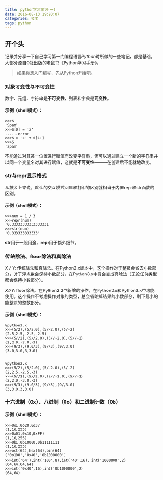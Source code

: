 ```yaml
---
title: python学习笔记(一)
date: 2016-08-13 19:20:07
categories: 技术
tags: python
---
```


## 开个头

记录并分享一下自己学习第一门编程语言*Python*时所做的一些笔记，都是基础。大部分源自O社出版的老鼠书《Python学习手册》。

> 如果你想入门编程，先从Python开始吧。

### 对象可变性与不可变性

数字、元组、字符串是**不可变性**，列表和字典是**可变性**。

#### 示例（shell模式）：

    >>>S
    'Spam‘
    >>>S[0] = 'z'
    ......error
    >>>S = 'z' + S[1:]
    >>>S
    'zpam'
    
不能通过对其某一位置进行赋值而改变字符串，但可以通过建立一个新的字符串并以同一个变量名对其进行赋值，这就是**不可变性**———在创建后不能就地改变。

### str与repr显示格式

从技术上来说，默认的交互模式回显和打印的区别就相当于内置repr和str函数的区别。

#### 示例（shell模式）：

    >>>num = 1 / 3
    >>>repr(num)
    '0.33333333333333331
    >>>str(num)
    '0.333333333333'
    
**str**用于一般用途，**repr**用于额外细节。

### 传统除法、floor除法和真除法

*X / Y*:
    传统除法和真除法。在Python2.x版本中，这个操作对于整数会省去小数部分，对于浮点数会保持小数部分。在Python3.x中将会变成真除法（无论任何类型都会保持小数部分）。
    
*X//Y*:
    floor除法。在Python2.2中新增的操作，在Python2.x和Python3.x中均能使用。这个操作不考虑操作对象的类型，总会省略掉结果的小数部分，剩下最小的能整除的整数部分。
    
#### 示例（shell模式）：

    %python3.x
    >>>(5/2),(5/2.0),(5/-2.0),(5/-2)
    (2.5,2.5,-2.5,-2.5)
    >>>(5//2),(5//2.0),(5//-2.0),(5//-2)
    (2,2.0,-3.0,-3)
    >>>(9/3),(9.0/3),(9//3),(9//3.0)
    (3.0,3.0,3,3.0)


    %python2.x
    >>>(5/2),(5/2.0),(5/-2.0),(5/-2)
    (2,2.5,-2.5,-3)
    >>>(5//2),(5//2.0),(5//-2.0),(5//-2)
    (2,2.0,-3.0,-3)
    >>>(9/3),(9.0/3),(9//3),(9//3.0)
    (3,3.0,3,3.0)
    
### 十六进制（0x）、八进制（0o）和二进制计数（0b）

#### 示例（shell模式）：

    >>>0o1,0o20,0o37
    (1,16,255)
    >>>0x01,0x10,0xFF)
    (1,16,255)
    >>>0b1,0b10000,0b11111111
    (1,16,255)
    >>>oct(64),hex(64),bin(64)
    ('0o100','0x40','0b1000000')
    >>>int('64'),int('100',8),int('40',16)，int('1000000',2)
    (64,64,64,64)
    >>>int('0x40',16),int('0b1000000',2)
    (64,64)